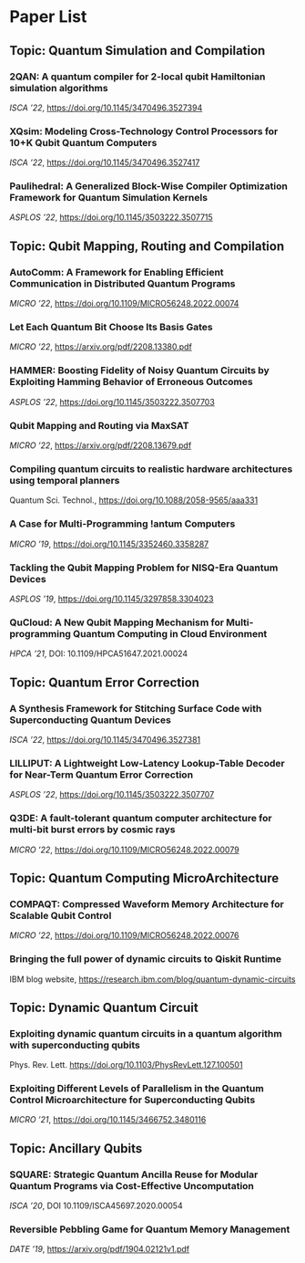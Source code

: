 # Paper List

## Topic: Quantum Simulation and Compilation

### 2QAN: A quantum compiler for 2-local qubit Hamiltonian simulation algorithms

_ISCA ’22_, https://doi.org/10.1145/3470496.3527394

### XQsim: Modeling Cross-Technology Control Processors for 10+K Qubit Quantum Computers

_ISCA ’22_, https://doi.org/10.1145/3470496.3527417

### Paulihedral: A Generalized Block-Wise Compiler Optimization Framework for Quantum Simulation Kernels

_ASPLOS ’22_, https://doi.org/10.1145/3503222.3507715



## Topic: Qubit Mapping, Routing and Compilation

### AutoComm: A Framework for Enabling Efficient Communication in Distributed Quantum Programs

_MICRO ’22_, https://doi.org/10.1109/MICRO56248.2022.00074

### Let Each Quantum Bit Choose Its Basis Gates

_MICRO ’22_, https://arxiv.org/pdf/2208.13380.pdf

### HAMMER: Boosting Fidelity of Noisy Quantum Circuits by Exploiting Hamming Behavior of Erroneous Outcomes

_ASPLOS ’22_, https://doi.org/10.1145/3503222.3507703

### Qubit Mapping and Routing via MaxSAT

_MICRO ’22_, https://arxiv.org/pdf/2208.13679.pdf

### Compiling quantum circuits to realistic hardware architectures using temporal planners

Quantum Sci. Technol., https://doi.org/10.1088/2058-9565/aaa331

### A Case for Multi-Programming !antum Computers

_MICRO ’19_, https://doi.org/10.1145/3352460.3358287

### Tackling the Qubit Mapping Problem for NISQ-Era Quantum Devices

_ASPLOS ’19_, https://doi.org/10.1145/3297858.3304023

### QuCloud: A New Qubit Mapping Mechanism for Multi-programming Quantum Computing in Cloud Environment

_HPCA ’21_, DOI: 10.1109/HPCA51647.2021.00024



## Topic: Quantum Error Correction

### A Synthesis Framework for Stitching Surface Code with Superconducting Quantum Devices

_ISCA ’22_, https://doi.org/10.1145/3470496.3527381

### LILLIPUT: A Lightweight Low-Latency Lookup-Table Decoder for Near-Term Quantum Error Correction

_ASPLOS ’22_, https://doi.org/10.1145/3503222.3507707 

### Q3DE: A fault-tolerant quantum computer architecture for multi-bit burst errors by cosmic rays

_MICRO ’22_, https://doi.org/10.1109/MICRO56248.2022.00079



## Topic: Quantum Computing MicroArchitecture

### COMPAQT: Compressed Waveform Memory Architecture for Scalable Qubit Control

_MICRO ’22_, https://doi.org/10.1109/MICRO56248.2022.00076

### Bringing the full power of dynamic circuits to Qiskit Runtime

IBM blog website, https://research.ibm.com/blog/quantum-dynamic-circuits



## Topic: Dynamic Quantum Circuit

### Exploiting dynamic quantum circuits in a quantum algorithm with superconducting qubits

 Phys. Rev. Lett. https://doi.org/10.1103/PhysRevLett.127.100501

### Exploiting Different Levels of Parallelism in the Quantum Control Microarchitecture for Superconducting Qubits

_MICRO ’21_, https://doi.org/10.1145/3466752.3480116



## Topic: Ancillary Qubits

### SQUARE: Strategic Quantum Ancilla Reuse for Modular Quantum Programs via Cost-Effective Uncomputation

_ISCA ’20_, DOI 10.1109/ISCA45697.2020.00054

### Reversible Pebbling Game for Quantum Memory Management

_DATE ’19_, https://arxiv.org/pdf/1904.02121v1.pdf
